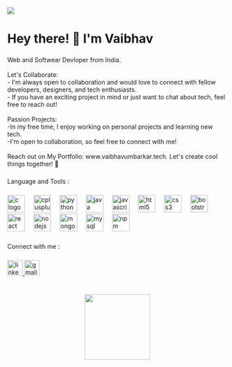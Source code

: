 <div align="left">
  <img src="https://visitor-badge.laobi.icu/badge?page_id=vaibhav8485.vaibhav8485&"  />
</div>

###

<h1 align="left">Hey there! 👋 I'm Vaibhav</h1>

###

<p align="left">Web and Softwear Devloper from India.<br><br>Let's Collaborate:<br>- I'm always open to collaboration and would love to connect with fellow developers, designers, and tech enthusiasts.<br>- If you have an exciting project in mind or just want to chat about tech, feel free to reach out!<br><br>Passion Projects:<br>-In my free time, I enjoy working on personal projects and learning new tech. <br>-I'm open to collaboration, so feel free to connect with me!<br><br>Reach out on My Portfolio: www.vaibhavumbarkar.tech. Let's create cool things together! 🚀</p>

###

<p align="left">Language and Tools :</p>

###

<div align="left">
  <img src="https://cdn.jsdelivr.net/gh/devicons/devicon/icons/c/c-original.svg" height="40" alt="c logo"  />
  <img width="12" />
  <img src="https://cdn.jsdelivr.net/gh/devicons/devicon/icons/cplusplus/cplusplus-original.svg" height="40" alt="cplusplus logo"  />
  <img width="12" />
  <img src="https://cdn.jsdelivr.net/gh/devicons/devicon/icons/python/python-original.svg" height="40" alt="python logo"  />
  <img width="12" />
  <img src="https://cdn.jsdelivr.net/gh/devicons/devicon/icons/java/java-original.svg" height="40" alt="java logo"  />
  <img width="12" />
  <img src="https://cdn.jsdelivr.net/gh/devicons/devicon/icons/javascript/javascript-original.svg" height="40" alt="javascript logo"  />
  <img width="12" />
  <img src="https://cdn.jsdelivr.net/gh/devicons/devicon/icons/html5/html5-original.svg" height="40" alt="html5 logo"  />
  <img width="12" />
  <img src="https://cdn.jsdelivr.net/gh/devicons/devicon/icons/css3/css3-original.svg" height="40" alt="css3 logo"  />
  <img width="12" />
  <img src="https://cdn.jsdelivr.net/gh/devicons/devicon/icons/bootstrap/bootstrap-original.svg" height="40" alt="bootstrap logo"  />
  <img width="12" />
  <img src="https://cdn.jsdelivr.net/gh/devicons/devicon/icons/react/react-original.svg" height="40" alt="react logo"  />
  <img width="12" />
  <img src="https://cdn.jsdelivr.net/gh/devicons/devicon/icons/nodejs/nodejs-original.svg" height="40" alt="nodejs logo"  />
  <img width="12" />
  <img src="https://cdn.jsdelivr.net/gh/devicons/devicon/icons/mongodb/mongodb-original.svg" height="40" alt="mongodb logo"  />
  <img width="12" />
  <img src="https://cdn.jsdelivr.net/gh/devicons/devicon/icons/mysql/mysql-original.svg" height="40" alt="mysql logo"  />
  <img width="12" />
  <img src="https://cdn.jsdelivr.net/gh/devicons/devicon/icons/npm/npm-original-wordmark.svg" height="40" alt="npm logo"  />
</div>

###

###

<p align="left">Connect with me :</p>

###

<div align="left">
  <a href="https://www.linkedin.com/in/vaibhav-umbarkar-80361a197" target="_blank">
    <img src="https://img.shields.io/static/v1?message=LinkedIn&logo=linkedin&label=&color=0077B5&logoColor=white&labelColor=&style=flat" height="35" alt="linkedin logo"  />
  </a>
  <a href="vaibhavumbarkar8485@gmail.com" target="_blank">
    <img src="https://img.shields.io/static/v1?message=Gmail&logo=gmail&label=&color=D14836&logoColor=white&labelColor=&style=flat" height="35" alt="gmail logo"  />
  </a>
</div>

###

<br clear="both">

<div align="center">
  <img height="150" src="https://media3.giphy.com/channel_assets/yeyoruiz/wnwJBP5LC34h.gif"  />
</div>

###
